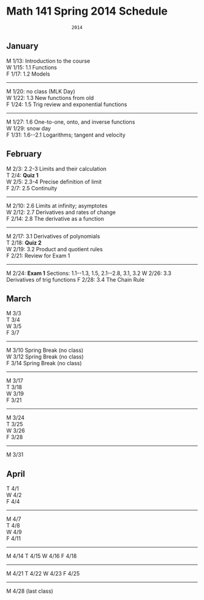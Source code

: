# Math 141 Spring 2014 Schedule
                            2014
## January

M 1/13: Introduction to the course  
W 1/15: 1.1 Functions  
F 1/17: 1.2 Models  

---------------------------------------------------------
M 1/20: no class (MLK Day)  
W 1/22: 1.3 New functions from old  
F 1/24: 1.5 Trig review and exponential functions  

----------------------------------------------------------
M 1/27: 1.6 One-to-one, onto, and inverse functions    
W 1/29: snow day  
F 1/31: 1.6--2.1 Logarithms; tangent and velocity  

## February

M 2/3: 2.2-3 Limits and their calculation    
T 2/4: **Quiz 1**  
W 2/5: 2.3-4 Precise definition of limit  
F 2/7: 2.5 Continuity  

----------------------------------------------------------
M 2/10: 2.6 Limits at infinity; asymptotes  
W 2/12: 2.7 Derivatives and rates of change  
F 2/14: 2.8 The derivative as a function  

----------------------------------------------------------
M 2/17: 3.1 Derivatives of polynomials  
T 2/18: **Quiz 2**  
W 2/19: 3.2 Product and quotient rules  
F 2/21: Review for Exam 1  


----------------------------------------------------------
M 2/24: **Exam 1** Sections: 1.1--1.3, 1.5, 2.1--2.8, 3.1, 3.2
W 2/26: 3.3 Derivatives of trig functions
F 2/28: 3.4 The Chain Rule

## March          

M 3/3  
T 3/4    
W 3/5  
F 3/7  

----------------------------------------------------------
M 3/10 Spring Break (no class)  
W 3/12 Spring Break (no class)  
F 3/14 Spring Break (no class)  

----------------------------------------------------------
M 3/17  
T 3/18    
W 3/19  
F 3/21  

----------------------------------------------------------
M 3/24  
T 3/25  
W 3/26  
F 3/28  

----------------------------------------------------------
M 3/31

## April

T 4/1   
W 4/2   
F 4/4  

------------------------------------------------------------
M 4/7  
T 4/8  
W 4/9  
F 4/11 

------------------------------------------------------------
M 4/14 
T 4/15 
W 4/16 
F 4/18 

------------------------------------------------------------
M 4/21 
T 4/22 
W 4/23 
F 4/25

------------------------------------------------------------
M 4/28  (last class)
                                                                  
